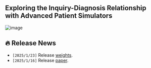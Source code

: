 ## Exploring the Inquiry-Diagnosis Relationship with Advanced Patient Simulators
![image](https://github.com/user-attachments/assets/882585e0-98b0-44c6-ada3-4d4d2425d445)

## 🔥 Release News
- `[2025/1/23]` Release [weights](https://huggingface.co/zhaocheng/patient_simulator).
- `[2025/1/16]` Release [paper](https://arxiv.org/abs/2501.09484).
